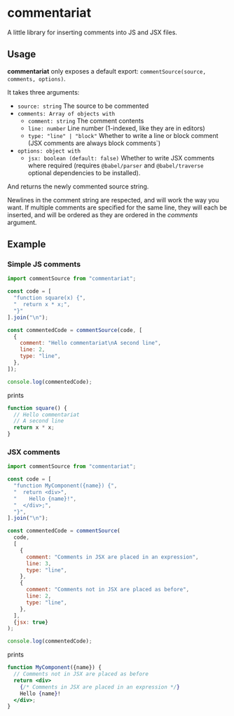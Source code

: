 # commentariat

A little library for inserting comments into JS and JSX files.

## Usage

**commentariat** only exposes a default export: `commentSource(source, comments, options)`.

It takes three arguments:

- `source: string` The source to be commented
- `comments: Array of objects with`
  - `comment: string` The comment contents
  - `line: number` Line number (1-indexed, like they are in editors)
  - `type: "line" | "block"` Whether to write a line or block comment (JSX comments are always block comments`)
- `options: object with`
  - `jsx: boolean (default: false)` Whether to write JSX comments where required (requires `@babel/parser` and `@babel/traverse` optional dependencies to be installed).

And returns the newly commented source string.

Newlines in the comment string are respected, and will work the way you want. If multiple comments are specified for the same line, they will each be inserted, and will be ordered as they are ordered in the _comments_ argument.

## Example

### Simple JS comments

```js
import commentSource from "commentariat";

const code = [
  "function square(x) {",
  "  return x * x;",
  "}"
].join("\n");

const commentedCode = commentSource(code, [
  {
    comment: "Hello commentariat\nA second line",
    line: 2,
    type: "line",
  },
]);

console.log(commentedCode);
```

prints

```js
function square() {
  // Hello commentariat
  // A second line
  return x * x;
}
```

### JSX comments

```jsx
import commentSource from "commentariat";

const code = [
  "function MyComponent({name}) {",
  "  return <div>",
  "    Hello {name}!",
  "  </div>;",
  "}",
].join("\n");

const commentedCode = commentSource(
  code,
  [
    {
      comment: "Comments in JSX are placed in an expression",
      line: 3,
      type: "line",
    },
    {
      comment: "Comments not in JSX are placed as before",
      line: 2,
      type: "line",
    },
  ],
  {jsx: true}
);

console.log(commentedCode);
```

prints

```jsx
function MyComponent({name}) {
  // Comments not in JSX are placed as before
  return <div>
    {/* Comments in JSX are placed in an expression */}
    Hello {name}!
  </div>;
}
```
